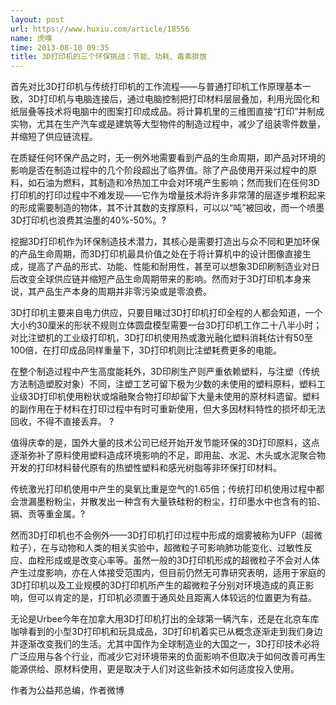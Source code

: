 ```yaml
---
layout: post
url: https://www.huxiu.com/article/18556
name: 虎嗅
time: 2013-08-10 09:35
title: 3D打印机的三个环保挑战：节能、功耗、毒素排放
---
```

首先对比3D打印机与传统打印机的工作流程——与普通打印机工作原理基本一致，3D打印机与电脑连接后，通过电脑控制把打印材料层层叠加，利用光固化和纸层叠等技术将电脑中的图案打印成成品。将计算机里的三维图直接“打印”并制成实物，尤其在生产汽车或是建筑等大型物件的制造过程中，减少了组装零件数量，并缩短了供应链流程。

在质疑任何环保产品之时，无一例外地需要看到产品的生命周期，即产品对环境的影响是否在制造过程中的几个阶段超出了临界值。除了产品使用开采过程中的原料，如石油为燃料，其制造和冷热加工中会对环境产生影响；然而我们在任何3D打印机的打印过程中不难发现——它作为增量技术将许多非常薄的层逐步堆积起来的形成需要制造的物体，其不计其数的支撑原料，可以以“吨”被回收，而一个喷墨3D打印机也浪费其油墨的40%-50%。?

挖掘3D打印机作为环保制造技术潜力，其核心是需要打造出与众不同和更加环保的产品生命周期，而3D打印机最具价值之处在于将计算机中的设计图像直接生成，提高了产品的形式、功能、性能和耐用性，甚至可以想象3D印刷制造业对日后改变全球供应链并缩短产品生命周期带来的影响。然而对于3D打印机本身来说，其产品生产本身的周期并非零污染或是零浪费。

3D打印机主要来自电力供应，只要目睹过3D打印机打印全程的人都会知道，一个大小约30厘米的形状不规则立体圆盘模型需要一台3D打印机工作二十八半小时；对比注塑机的工业级打印机，3D打印机使用热或激光融化塑料消耗估计有50至100倍，在打印成品同样重量下，3D打印机则比注塑耗费更多的电能。

在整个制造过程中产生高度能耗外，3D印刷生产则严重依赖塑料，与注塑（传统方法制造塑胶对象）不同，注塑工艺可留下极为少数的未使用的塑料原料，塑料工业级3D打印机使用粉状或熔融聚合物打印却留下大量未使用的原材料遗留。塑料的副作用在于材料在打印过程中有时可重新使用，但大多因材料特性的损坏却无法回收，不得不直接丢弃。 ?

值得庆幸的是，国外大量的技术公司已经开始开发节能环保的3D打印原料，这点逐渐弥补了原料使用塑料造成环境影响的不足，即用盐、水泥、木头或水泥聚合物开发的打印材料替代原有的热塑性塑料和感光树脂等非环保打印材料。

传统激光打印机使用中产生的臭氧比重是空气的1.65倍；传统打印机使用过程中都会泄漏墨粉粉尘，并散发出一种含有大量铁硅粉的粉尘，打印墨水中也含有的铅、镉、贡等重金属。?

然而3D打印机也不会例外——3D打印机打印过程中形成的烟雾被称为UFP（超微粒子），在与动物和人类的相关实验中，超微粒子可影响肺功能变化、过敏性反应、血栓形成或是改变心率等。虽然一般的3D打印机形成的超微粒子不会对人体产生过度影响，亦在人体接受范围内，但目前仍然无可靠研究表明，适用于家庭的3D打印机以及工业规模的3D打印机所产生的超微粒子分别对环境造成的真正影响，但可以肯定的是，打印机必须置于通风处且距离人体较远的位置更为有益。

无论是Urbee今年在加拿大用3D打印机打出的全球第一辆汽车，还是在北京车库咖啡看到的小型3D打印机和玩具成品，3D打印机着实已从概念逐渐走到我们身边并逐渐改变我们的生活。尤其中国作为全球制造业的大国之一，3D打印技术必将广泛应用与各个行业，而减少它对环境带来的负面影响不但取决于如何改善可再生能源供给、原材料使用，更是取决于人们对这些新技术如何适度投入使用。

作者为公益邦总编，作者微博

